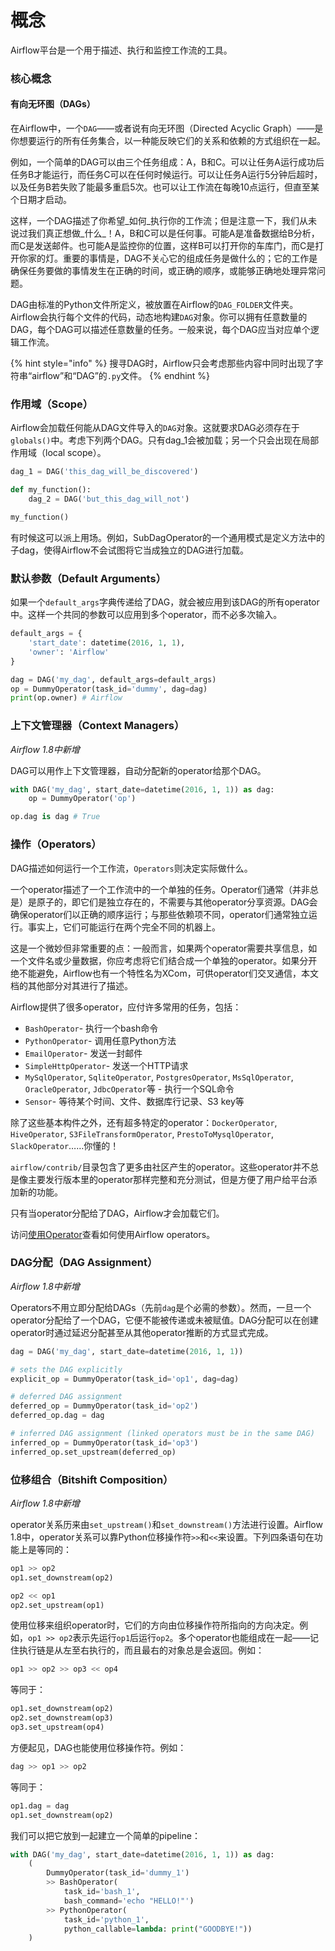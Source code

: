 # 概念

Airflow平台是一个用于描述、执行和监控工作流的工具。

### 核心概念

#### 有向无环图（DAGs）

在Airflow中，一个`DAG`——或者说有向无环图（Directed Acyclic Graph）——是你想要运行的所有任务集合，以一种能反映它们的关系和依赖的方式组织在一起。

例如，一个简单的DAG可以由三个任务组成：A，B和C。可以让任务A运行成功后任务B才能运行，而任务C可以在任何时候运行。可以让任务A运行5分钟后超时，以及任务B若失败了能最多重启5次。也可以让工作流在每晚10点运行，但直至某个日期才启动。

这样，一个DAG描述了你希望_如何_执行你的工作流；但是注意一下，我们从未说过我们真正想做_什么_！A，B和C可以是任何事。可能A是准备数据给B分析，而C是发送邮件。也可能A是监控你的位置，这样B可以打开你的车库门，而C是打开你家的灯。重要的事情是，DAG不关心它的组成任务是做什么的；它的工作是确保任务要做的事情发生在正确的时间，或正确的顺序，或能够正确地处理异常问题。

DAG由标准的Python文件所定义，被放置在Airflow的`DAG_FOLDER`文件夹。Airflow会执行每个文件的代码，动态地构建`DAG`对象。你可以拥有任意数量的DAG，每个DAG可以描述任意数量的任务。一般来说，每个DAG应当对应单个逻辑工作流。

{% hint style="info" %}
搜寻DAG时，Airflow只会考虑那些内容中同时出现了字符串“airflow”和“DAG”的`.py`文件。
{% endhint %}

### 作用域（Scope）

Airflow会加载任何能从DAG文件导入的`DAG`对象。这就要求DAG必须存在于`globals()`中。考虑下列两个DAG。只有dag\_1会被加载；另一个只会出现在局部作用域（local scope）。

```python
dag_1 = DAG('this_dag_will_be_discovered')

def my_function():
    dag_2 = DAG('but_this_dag_will_not')

my_function()
```

有时候这可以派上用场。例如，SubDagOperator的一个通用模式是定义方法中的子dag，使得Airflow不会试图将它当成独立的DAG进行加载。

### 默认参数（Default Arguments）

如果一个`default_args`字典传递给了DAG，就会被应用到该DAG的所有operator中。这样一个共同的参数可以应用到多个operator，而不必多次输入。

```python
default_args = {
    'start_date': datetime(2016, 1, 1),
    'owner': 'Airflow'
}

dag = DAG('my_dag', default_args=default_args)
op = DummyOperator(task_id='dummy', dag=dag)
print(op.owner) # Airflow
```

### 上下文管理器（Context Managers）

_Airflow 1.8中新增_

DAG可以用作上下文管理器，自动分配新的operator给那个DAG。

```python
with DAG('my_dag', start_date=datetime(2016, 1, 1)) as dag:
    op = DummyOperator('op')

op.dag is dag # True
```

### 操作（Operators）

DAG描述如何运行一个工作流，`Operators`则决定实际做什么。

一个operator描述了一个工作流中的一个单独的任务。Operator们通常（并非总是）是原子的，即它们是独立存在的，不需要与其他operator分享资源。DAG会确保operator们以正确的顺序运行；与那些依赖项不同，operator们通常独立运行。事实上，它们可能运行在两个完全不同的机器上。

这是一个微妙但非常重要的点：一般而言，如果两个operator需要共享信息，如一个文件名或少量数据，你应考虑将它们结合成一个单独的operator。如果分开绝不能避免，Airflow也有一个特性名为XCom，可供operator们交叉通信，本文档的其他部分对其进行了描述。

Airflow提供了很多operator，应付许多常用的任务，包括：

* `BashOperator`- 执行一个bash命令
* `PythonOperator`- 调用任意Python方法
* `EmailOperator`- 发送一封邮件
* `SimpleHttpOperator`- 发送一个HTTP请求
* `MySqlOperator`, `SqliteOperator`, `PostgresOperator`, `MsSqlOperator`, `OracleOperator`, `JdbcOperator`等 - 执行一个SQL命令
* `Sensor`- 等待某个时间、文件、数据库行记录、S3 key等

除了这些基本构件之外，还有超多特定的operator：`DockerOperator`, `HiveOperator`, `S3FileTransformOperator`, `PrestoToMysqlOperator`, `SlackOperator`……你懂的！

`airflow/contrib/`目录包含了更多由社区产生的operator。这些operator并不总是像主要发行版本里的operator那样完整和充分测试，但是方便了用户给平台添加新的功能。

只有当operator分配给了DAG，Airflow才会加载它们。

访问[使用Operator](https://airflow.apache.org/howto/operator.html)查看如何使用Airflow operators。

### DAG分配（DAG Assignment）

_Airflow 1.8中新增_

Operators不用立即分配给DAGs（先前`dag`是个必需的参数）。然而，一旦一个operator分配给了一个DAG，它便不能被传递或未被赋值。DAG分配可以在创建operator时通过延迟分配甚至从其他operator推断的方式显式完成。

```python
dag = DAG('my_dag', start_date=datetime(2016, 1, 1))

# sets the DAG explicitly
explicit_op = DummyOperator(task_id='op1', dag=dag)

# deferred DAG assignment
deferred_op = DummyOperator(task_id='op2')
deferred_op.dag = dag

# inferred DAG assignment (linked operators must be in the same DAG)
inferred_op = DummyOperator(task_id='op3')
inferred_op.set_upstream(deferred_op)
```

### 位移组合（**Bitshift Composition**）

_Airflow 1.8中新增_

operator关系历来由`set_upstream()`和`set_downstream()`方法进行设置。Airflow 1.8中，operator关系可以靠Python位移操作符`>>`和`<<`来设置。下列四条语句在功能上是等同的：

```python
op1 >> op2
op1.set_downstream(op2)

op2 << op1
op2.set_upstream(op1)
```

使用位移来组织operator时，它们的方向由位移操作符所指向的方向决定。例如，`op1 >> op2`表示先运行`op1`后运行`op2`。多个operator也能组成在一起——记住执行链是从左至右执行的，而且最右的对象总是会返回。例如：

```python
op1 >> op2 >> op3 << op4
```

等同于：

```python
op1.set_downstream(op2)
op2.set_downstream(op3)
op3.set_upstream(op4)
```

方便起见，DAG也能使用位移操作符。例如：

```python
dag >> op1 >> op2
```

等同于：

```python
op1.dag = dag
op1.set_downstream(op2)
```

我们可以把它放到一起建立一个简单的pipeline：

```python
with DAG('my_dag', start_date=datetime(2016, 1, 1)) as dag:
    (
        DummyOperator(task_id='dummy_1')
        >> BashOperator(
            task_id='bash_1',
            bash_command='echo "HELLO!"')
        >> PythonOperator(
            task_id='python_1',
            python_callable=lambda: print("GOODBYE!"))
    )
```

